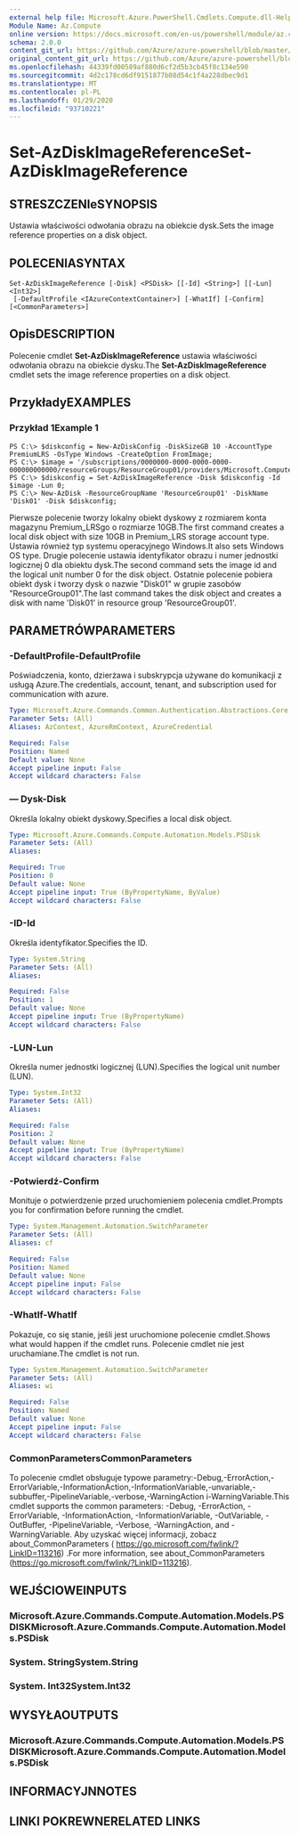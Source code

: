 ```yaml
---
external help file: Microsoft.Azure.PowerShell.Cmdlets.Compute.dll-Help.xml
Module Name: Az.Compute
online version: https://docs.microsoft.com/en-us/powershell/module/az.compute/set-azdiskimagereference
schema: 2.0.0
content_git_url: https://github.com/Azure/azure-powershell/blob/master/src/Compute/Compute/help/Set-AzDiskImageReference.md
original_content_git_url: https://github.com/Azure/azure-powershell/blob/master/src/Compute/Compute/help/Set-AzDiskImageReference.md
ms.openlocfilehash: 44339fd00589af880d6cf2d5b3cb45f8c134e590
ms.sourcegitcommit: 4d2c178cd6df9151877b08d54c1f4a228dbec9d1
ms.translationtype: MT
ms.contentlocale: pl-PL
ms.lasthandoff: 01/29/2020
ms.locfileid: "93710221"
---
```

# <span data-ttu-id="a9d5e-101">Set-AzDiskImageReference</span><span class="sxs-lookup"><span data-stu-id="a9d5e-101">Set-AzDiskImageReference</span></span>

## <span data-ttu-id="a9d5e-102">STRESZCZENIe</span><span class="sxs-lookup"><span data-stu-id="a9d5e-102">SYNOPSIS</span></span>
<span data-ttu-id="a9d5e-103">Ustawia właściwości odwołania obrazu na obiekcie dysk.</span><span class="sxs-lookup"><span data-stu-id="a9d5e-103">Sets the image reference properties on a disk object.</span></span>

## <span data-ttu-id="a9d5e-104">POLECENIA</span><span class="sxs-lookup"><span data-stu-id="a9d5e-104">SYNTAX</span></span>

```
Set-AzDiskImageReference [-Disk] <PSDisk> [[-Id] <String>] [[-Lun] <Int32>]
 [-DefaultProfile <IAzureContextContainer>] [-WhatIf] [-Confirm] [<CommonParameters>]
```

## <span data-ttu-id="a9d5e-105">Opis</span><span class="sxs-lookup"><span data-stu-id="a9d5e-105">DESCRIPTION</span></span>
<span data-ttu-id="a9d5e-106">Polecenie cmdlet **Set-AzDiskImageReference** ustawia właściwości odwołania obrazu na obiekcie dysku.</span><span class="sxs-lookup"><span data-stu-id="a9d5e-106">The **Set-AzDiskImageReference** cmdlet sets the image reference properties on a disk object.</span></span>

## <span data-ttu-id="a9d5e-107">Przykłady</span><span class="sxs-lookup"><span data-stu-id="a9d5e-107">EXAMPLES</span></span>

### <span data-ttu-id="a9d5e-108">Przykład 1</span><span class="sxs-lookup"><span data-stu-id="a9d5e-108">Example 1</span></span>
```
PS C:\> $diskconfig = New-AzDiskConfig -DiskSizeGB 10 -AccountType PremiumLRS -OsType Windows -CreateOption FromImage;
PS C:\> $image = '/subscriptions/0000000-0000-0000-0000-000000000000/resourceGroups/ResourceGroup01/providers/Microsoft.Compute/images/TestImage123';        
PS C:\> $diskconfig = Set-AzDiskImageReference -Disk $diskconfig -Id $image -Lun 0;
PS C:\> New-AzDisk -ResourceGroupName 'ResourceGroup01' -DiskName 'Disk01' -Disk $diskconfig;
```

<span data-ttu-id="a9d5e-109">Pierwsze polecenie tworzy lokalny obiekt dyskowy z rozmiarem konta magazynu Premium_LRSgo o rozmiarze 10GB.</span><span class="sxs-lookup"><span data-stu-id="a9d5e-109">The first command creates a local disk object with size 10GB in Premium_LRS storage account type.</span></span>  <span data-ttu-id="a9d5e-110">Ustawia również typ systemu operacyjnego Windows.</span><span class="sxs-lookup"><span data-stu-id="a9d5e-110">It also sets Windows OS type.</span></span>
<span data-ttu-id="a9d5e-111">Drugie polecenie ustawia identyfikator obrazu i numer jednostki logicznej 0 dla obiektu dysk.</span><span class="sxs-lookup"><span data-stu-id="a9d5e-111">The second command sets the image id and the logical unit number 0 for the disk object.</span></span>
<span data-ttu-id="a9d5e-112">Ostatnie polecenie pobiera obiekt dysk i tworzy dysk o nazwie "Disk01" w grupie zasobów "ResourceGroup01".</span><span class="sxs-lookup"><span data-stu-id="a9d5e-112">The last command takes the disk object and creates a disk with name 'Disk01' in resource group 'ResourceGroup01'.</span></span>

## <span data-ttu-id="a9d5e-113">PARAMETRÓW</span><span class="sxs-lookup"><span data-stu-id="a9d5e-113">PARAMETERS</span></span>

### <span data-ttu-id="a9d5e-114">-DefaultProfile</span><span class="sxs-lookup"><span data-stu-id="a9d5e-114">-DefaultProfile</span></span>
<span data-ttu-id="a9d5e-115">Poświadczenia, konto, dzierżawa i subskrypcja używane do komunikacji z usługą Azure.</span><span class="sxs-lookup"><span data-stu-id="a9d5e-115">The credentials, account, tenant, and subscription used for communication with azure.</span></span>

```yaml
Type: Microsoft.Azure.Commands.Common.Authentication.Abstractions.Core.IAzureContextContainer
Parameter Sets: (All)
Aliases: AzContext, AzureRmContext, AzureCredential

Required: False
Position: Named
Default value: None
Accept pipeline input: False
Accept wildcard characters: False
```

### <span data-ttu-id="a9d5e-116">— Dysk</span><span class="sxs-lookup"><span data-stu-id="a9d5e-116">-Disk</span></span>
<span data-ttu-id="a9d5e-117">Określa lokalny obiekt dyskowy.</span><span class="sxs-lookup"><span data-stu-id="a9d5e-117">Specifies a local disk object.</span></span>

```yaml
Type: Microsoft.Azure.Commands.Compute.Automation.Models.PSDisk
Parameter Sets: (All)
Aliases:

Required: True
Position: 0
Default value: None
Accept pipeline input: True (ByPropertyName, ByValue)
Accept wildcard characters: False
```

### <span data-ttu-id="a9d5e-118">-ID</span><span class="sxs-lookup"><span data-stu-id="a9d5e-118">-Id</span></span>
<span data-ttu-id="a9d5e-119">Określa identyfikator.</span><span class="sxs-lookup"><span data-stu-id="a9d5e-119">Specifies the ID.</span></span>

```yaml
Type: System.String
Parameter Sets: (All)
Aliases:

Required: False
Position: 1
Default value: None
Accept pipeline input: True (ByPropertyName)
Accept wildcard characters: False
```

### <span data-ttu-id="a9d5e-120">-LUN</span><span class="sxs-lookup"><span data-stu-id="a9d5e-120">-Lun</span></span>
<span data-ttu-id="a9d5e-121">Określa numer jednostki logicznej (LUN).</span><span class="sxs-lookup"><span data-stu-id="a9d5e-121">Specifies the logical unit number (LUN).</span></span>

```yaml
Type: System.Int32
Parameter Sets: (All)
Aliases:

Required: False
Position: 2
Default value: None
Accept pipeline input: True (ByPropertyName)
Accept wildcard characters: False
```

### <span data-ttu-id="a9d5e-122">-Potwierdź</span><span class="sxs-lookup"><span data-stu-id="a9d5e-122">-Confirm</span></span>
<span data-ttu-id="a9d5e-123">Monituje o potwierdzenie przed uruchomieniem polecenia cmdlet.</span><span class="sxs-lookup"><span data-stu-id="a9d5e-123">Prompts you for confirmation before running the cmdlet.</span></span>

```yaml
Type: System.Management.Automation.SwitchParameter
Parameter Sets: (All)
Aliases: cf

Required: False
Position: Named
Default value: None
Accept pipeline input: False
Accept wildcard characters: False
```

### <span data-ttu-id="a9d5e-124">-WhatIf</span><span class="sxs-lookup"><span data-stu-id="a9d5e-124">-WhatIf</span></span>
<span data-ttu-id="a9d5e-125">Pokazuje, co się stanie, jeśli jest uruchomione polecenie cmdlet.</span><span class="sxs-lookup"><span data-stu-id="a9d5e-125">Shows what would happen if the cmdlet runs.</span></span> <span data-ttu-id="a9d5e-126">Polecenie cmdlet nie jest uruchamiane.</span><span class="sxs-lookup"><span data-stu-id="a9d5e-126">The cmdlet is not run.</span></span>

```yaml
Type: System.Management.Automation.SwitchParameter
Parameter Sets: (All)
Aliases: wi

Required: False
Position: Named
Default value: None
Accept pipeline input: False
Accept wildcard characters: False
```

### <span data-ttu-id="a9d5e-127">CommonParameters</span><span class="sxs-lookup"><span data-stu-id="a9d5e-127">CommonParameters</span></span>
<span data-ttu-id="a9d5e-128">To polecenie cmdlet obsługuje typowe parametry:-Debug,-ErrorAction,-ErrorVariable,-InformationAction,-InformationVariable,-unvariable,-subbuffer,-PipelineVariable,-verbose,-WarningAction i-WarningVariable.</span><span class="sxs-lookup"><span data-stu-id="a9d5e-128">This cmdlet supports the common parameters: -Debug, -ErrorAction, -ErrorVariable, -InformationAction, -InformationVariable, -OutVariable, -OutBuffer, -PipelineVariable, -Verbose, -WarningAction, and -WarningVariable.</span></span> <span data-ttu-id="a9d5e-129">Aby uzyskać więcej informacji, zobacz about_CommonParameters ( https://go.microsoft.com/fwlink/?LinkID=113216) .</span><span class="sxs-lookup"><span data-stu-id="a9d5e-129">For more information, see about_CommonParameters (https://go.microsoft.com/fwlink/?LinkID=113216).</span></span>

## <span data-ttu-id="a9d5e-130">WEJŚCIOWE</span><span class="sxs-lookup"><span data-stu-id="a9d5e-130">INPUTS</span></span>

### <span data-ttu-id="a9d5e-131">Microsoft.Azure.Commands.Compute.Automation.Models.PSDISK</span><span class="sxs-lookup"><span data-stu-id="a9d5e-131">Microsoft.Azure.Commands.Compute.Automation.Models.PSDisk</span></span>

### <span data-ttu-id="a9d5e-132">System. String</span><span class="sxs-lookup"><span data-stu-id="a9d5e-132">System.String</span></span>

### <span data-ttu-id="a9d5e-133">System. Int32</span><span class="sxs-lookup"><span data-stu-id="a9d5e-133">System.Int32</span></span>

## <span data-ttu-id="a9d5e-134">WYSYŁA</span><span class="sxs-lookup"><span data-stu-id="a9d5e-134">OUTPUTS</span></span>

### <span data-ttu-id="a9d5e-135">Microsoft.Azure.Commands.Compute.Automation.Models.PSDISK</span><span class="sxs-lookup"><span data-stu-id="a9d5e-135">Microsoft.Azure.Commands.Compute.Automation.Models.PSDisk</span></span>

## <span data-ttu-id="a9d5e-136">INFORMACYJN</span><span class="sxs-lookup"><span data-stu-id="a9d5e-136">NOTES</span></span>

## <span data-ttu-id="a9d5e-137">LINKI POKREWNE</span><span class="sxs-lookup"><span data-stu-id="a9d5e-137">RELATED LINKS</span></span>
